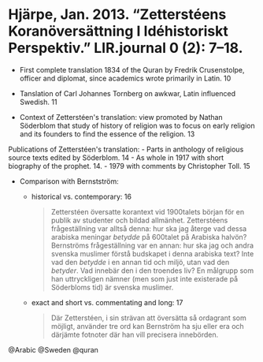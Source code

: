 # Hjärpe, Jan. 2013. “Zetterstéens Koranöversättning I Idéhistoriskt Perspektiv.” LIR.journal 0 (2): 7–18.

- First complete translation 1834 of the Quran by Fredrik Crusenstolpe, officer and diplomat, since academics wrote primarily in Latin. 10

- Tanslation of Carl Johannes Tornberg on awkwar, Latin influenced Swedish. 11

- Context of Zetterstéen's translation: view promoted by Nathan Söderblom that study of history of religion was to focus on early religion and its founders to find the essence of the religion. 13

Publications of Zetterstéen's translation: 
    - Parts in anthology of religious source texts edited by Söderblom. 14
    - As whole in 1917 with short biography of the prophet. 14.
    - 1979 with comments by Christopher Toll. 15

- Comparison with Bernstström:

    - historical vs. contemporary: 16

        > Zetterstéen översatte korantext vid 1900­talets början för en publik av studenter och bildad allmänhet. Zetterstéens frågeställning var alltså denna: hur ska jag återge vad dessa arabiska meningar *betydde* på 600­talet på Arabiska halvön? Bernströms frågeställning var en annan: hur ska jag och andra svenska muslimer förstå budskapet i denna arabiska text? Inte vad den *betydde* i en annan tid och miljö, utan vad den *betyder*. Vad innebär den i den troendes liv? En målgrupp som han uttryckligen nämner (men som just inte existerade på Söderbloms tid) är svenska muslimer.

    - exact and short vs. commentating and long: 17

        > Där Zetterstéen, i sin strävan att översätta så ordagrant som möjligt, använder tre ord kan Bernström ha sju eller  era och därjämte fotnoter där han vill precisera innebörden.

@Arabic
@Sweden
@quran
